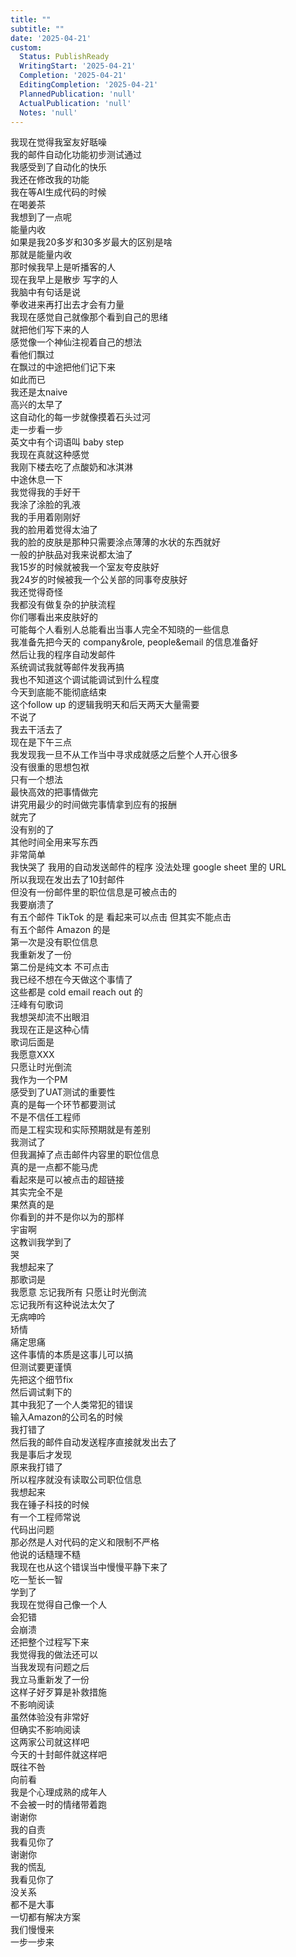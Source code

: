 ```yaml
---  
title: ""  
subtitle: ""  
date: '2025-04-21'  
custom:  
  Status: PublishReady  
  WritingStart: '2025-04-21'  
  Completion: '2025-04-21'  
  EditingCompletion: '2025-04-21'  
  PlannedPublication: 'null'  
  ActualPublication: 'null'  
  Notes: 'null'  
---      
```

我现在觉得我室友好聒噪      
我的邮件自动化功能初步测试通过    
我感受到了自动化的快乐      
我还在修改我的功能      
我在等AI生成代码的时候    
在喝姜茶    
我想到了一点呢    
能量内收    
如果是我20多岁和30多岁最大的区别是啥    
那就是能量内收    
那时候我早上是听播客的人    
现在我早上是散步 写字的人    
我脑中有句话是说    
拳收进来再打出去才会有力量      
我现在感觉自己就像那个看到自己的思绪    
就把他们写下来的人    
感觉像一个神仙注视着自己的想法    
看他们飘过    
在飘过的中途把他们记下来    
如此而已      
我还是太naive    
高兴的太早了    
这自动化的每一步就像摸着石头过河    
走一步看一步    
英文中有个词语叫 baby step    
我现在真就这种感觉      
我刚下楼去吃了点酸奶和冰淇淋    
中途休息一下    
我觉得我的手好干    
我涂了涂脸的乳液    
我的手用着刚刚好    
我的脸用着觉得太油了    
我的脸的皮肤是那种只需要涂点薄薄的水状的东西就好    
一般的护肤品对我来说都太油了      
我15岁的时候就被我一个室友夸皮肤好    
我24岁的时候被我一个公关部的同事夸皮肤好    
我还觉得奇怪    
我都没有做复杂的护肤流程    
你们哪看出来皮肤好的    
可能每个人看别人总能看出当事人完全不知晓的一些信息      
我准备先把今天的 company&role, people&email 的信息准备好    
然后让我的程序自动发邮件    
系统调试我就等邮件发我再搞    
我也不知道这个调试能调试到什么程度    
今天到底能不能彻底结束    
这个follow up 的逻辑我明天和后天两天大量需要    
不说了    
我去干活去了    
现在是下午三点      
我发现我一旦不从工作当中寻求成就感之后整个人开心很多    
没有很重的思想包袱    
只有一个想法    
最快高效的把事情做完    
讲究用最少的时间做完事情拿到应有的报酬    
就完了    
没有别的了    
其他时间全用来写东西    
非常简单      
我快哭了 我用的自动发送邮件的程序 没法处理 google sheet 里的 URL    
所以我现在发出去了10封邮件    
但没有一份邮件里的职位信息是可被点击的    
我要崩溃了      
有五个邮件 TikTok 的是 看起来可以点击 但其实不能点击    
有五个邮件 Amazon 的是    
第一次是没有职位信息    
我重新发了一份    
第二份是纯文本 不可点击      
我已经不想在今天做这个事情了      
这些都是 cold email reach out 的      
汪峰有句歌词    
我想哭却流不出眼泪    
我现在正是这种心情      
歌词后面是    
我愿意XXX    
只愿让时光倒流      
我作为一个PM    
感受到了UAT测试的重要性    
真的是每一个环节都要测试    
不是不信任工程师    
而是工程实现和实际预期就是有差别      
我测试了    
但我漏掉了点击邮件内容里的职位信息    
真的是一点都不能马虎    
看起來是可以被点击的超链接    
其实完全不是      
果然真的是    
你看到的并不是你以为的那样    
宇宙啊    
这教训我学到了    
哭      
我想起来了    
那歌词是    
我愿意 忘记我所有 只愿让时光倒流    
忘记我所有这种说法太欠了    
无病呻吟    
矫情      
痛定思痛    
这件事情的本质是这事儿可以搞    
但测试要更谨慎    
先把这个细节fix    
然后调试剩下的      
其中我犯了一个人类常犯的错误    
输入Amazon的公司名的时候    
我打错了    
然后我的邮件自动发送程序直接就发出去了    
我是事后才发现    
原来我打错了    
所以程序就没有读取公司职位信息      
我想起来    
我在锤子科技的时候    
有一个工程师常说    
代码出问题    
那必然是人对代码的定义和限制不严格    
他说的话糙理不糙      
我现在也从这个错误当中慢慢平静下来了    
吃一堑长一智    
学到了      
我现在觉得自己像一个人    
会犯错    
会崩溃    
还把整个过程写下来      
我觉得我的做法还可以    
当我发现有问题之后    
我立马重新发了一份    
这样子好歹算是补救措施    
不影响阅读    
虽然体验没有非常好    
但确实不影响阅读      
这两家公司就这样吧    
今天的十封邮件就这样吧    
既往不咎    
向前看      
我是个心理成熟的成年人    
不会被一时的情绪带着跑      
谢谢你    
我的自责    
我看见你了      
谢谢你    
我的慌乱    
我看见你了      
没关系    
都不是大事    
一切都有解决方案    
我们慢慢来    
一步一步来      
  